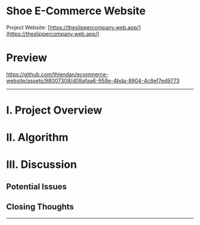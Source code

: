 # Shoe E-Commerce Website

Project Website: [https://theslippercompany.web.app/](https://theslippercompany.web.app/)

# **Preview**

https://github.com/thiendan/ecommerce-website/assets/98007308/d08afaa6-958e-4bda-8904-4c8ef7ed9773

***

# **I. Project Overview**

# **II. Algorithm**

# **III. Discussion**

## Potential Issues

## Closing Thoughts

***
